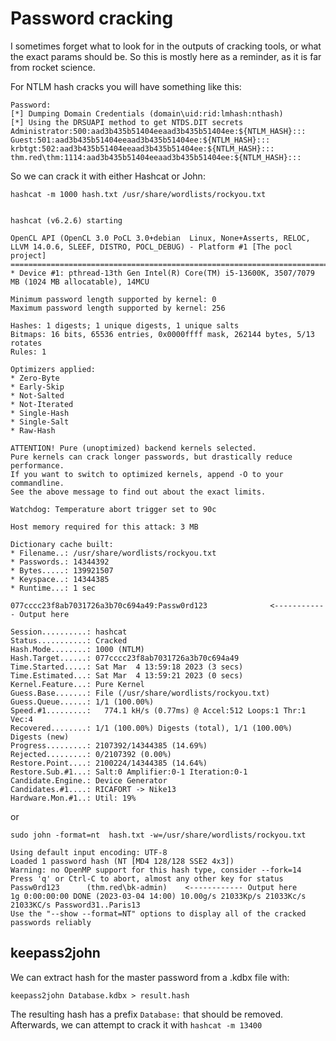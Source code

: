 # Password cracking

I sometimes forget what to look for in the outputs of cracking tools, or what the exact params should be.
So this is mostly here as a reminder, as it is far from rocket science.

For NTLM hash cracks you will have something like this:
 
```
Password:
[*] Dumping Domain Credentials (domain\uid:rid:lmhash:nthash)
[*] Using the DRSUAPI method to get NTDS.DIT secrets
Administrator:500:aad3b435b51404eeaad3b435b51404ee:${NTLM_HASH}:::
Guest:501:aad3b435b51404eeaad3b435b51404ee:${NTLM_HASH}:::
krbtgt:502:aad3b435b51404eeaad3b435b51404ee:${NTLM_HASH}:::
thm.red\thm:1114:aad3b435b51404eeaad3b435b51404ee:${NTLM_HASH}:::
```

So we can crack it with either Hashcat or John:

```
hashcat -m 1000 hash.txt /usr/share/wordlists/rockyou.txt


hashcat (v6.2.6) starting

OpenCL API (OpenCL 3.0 PoCL 3.0+debian  Linux, None+Asserts, RELOC, LLVM 14.0.6, SLEEF, DISTRO, POCL_DEBUG) - Platform #1 [The pocl project]
============================================================================================================================================
* Device #1: pthread-13th Gen Intel(R) Core(TM) i5-13600K, 3507/7079 MB (1024 MB allocatable), 14MCU

Minimum password length supported by kernel: 0
Maximum password length supported by kernel: 256

Hashes: 1 digests; 1 unique digests, 1 unique salts
Bitmaps: 16 bits, 65536 entries, 0x0000ffff mask, 262144 bytes, 5/13 rotates
Rules: 1

Optimizers applied:
* Zero-Byte
* Early-Skip
* Not-Salted
* Not-Iterated
* Single-Hash
* Single-Salt
* Raw-Hash

ATTENTION! Pure (unoptimized) backend kernels selected.
Pure kernels can crack longer passwords, but drastically reduce performance.
If you want to switch to optimized kernels, append -O to your commandline.
See the above message to find out about the exact limits.

Watchdog: Temperature abort trigger set to 90c

Host memory required for this attack: 3 MB

Dictionary cache built:
* Filename..: /usr/share/wordlists/rockyou.txt
* Passwords.: 14344392
* Bytes.....: 139921507
* Keyspace..: 14344385
* Runtime...: 1 sec

077cccc23f8ab7031726a3b70c694a49:Passw0rd123              <------------ Output here
                                                          
Session..........: hashcat
Status...........: Cracked
Hash.Mode........: 1000 (NTLM)
Hash.Target......: 077cccc23f8ab7031726a3b70c694a49
Time.Started.....: Sat Mar  4 13:59:18 2023 (3 secs)
Time.Estimated...: Sat Mar  4 13:59:21 2023 (0 secs)
Kernel.Feature...: Pure Kernel
Guess.Base.......: File (/usr/share/wordlists/rockyou.txt)
Guess.Queue......: 1/1 (100.00%)
Speed.#1.........:   774.1 kH/s (0.77ms) @ Accel:512 Loops:1 Thr:1 Vec:4
Recovered........: 1/1 (100.00%) Digests (total), 1/1 (100.00%) Digests (new)
Progress.........: 2107392/14344385 (14.69%)
Rejected.........: 0/2107392 (0.00%)
Restore.Point....: 2100224/14344385 (14.64%)
Restore.Sub.#1...: Salt:0 Amplifier:0-1 Iteration:0-1
Candidate.Engine.: Device Generator
Candidates.#1....: RICAFORT -> Nike13
Hardware.Mon.#1..: Util: 19%

```

or 

```
sudo john -format=nt  hash.txt -w=/usr/share/wordlists/rockyou.txt

Using default input encoding: UTF-8
Loaded 1 password hash (NT [MD4 128/128 SSE2 4x3])
Warning: no OpenMP support for this hash type, consider --fork=14
Press 'q' or Ctrl-C to abort, almost any other key for status
Passw0rd123      (thm.red\bk-admin)    <------------ Output here
1g 0:00:00:00 DONE (2023-03-04 14:00) 10.00g/s 21033Kp/s 21033Kc/s 21033KC/s Password31..Paris13
Use the "--show --format=NT" options to display all of the cracked passwords reliably
```

##  keepass2john

We can extract hash for the master password from a .kdbx file with:

`keepass2john Database.kdbx > result.hash`

The resulting hash has a prefix `Database:` that should be removed.
Afterwards, we can attempt to crack it with `hashcat -m 13400`


